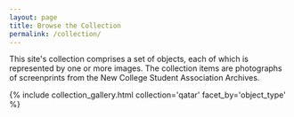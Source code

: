 ```yaml
---
layout: page
title: Browse the Collection
permalink: /collection/
---
```


This site's collection comprises a set of objects, each of which is represented by one or more images. The collection items are photographs of screenprints from the New College Student Association Archives.

{% include collection_gallery.html collection='qatar' facet_by='object_type' %}
